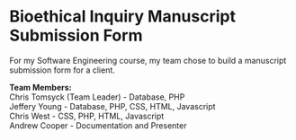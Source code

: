 # Bioethical Inquiry Manuscript Submission Form
For my Software Engineering course, my team chose to build a manuscript submission form for a client. 

<b>Team Members:</b> <br>
Chris Tomsyck (Team Leader) - Database, PHP <br>
Jeffery Young - Database, PHP, CSS, HTML, Javascript <br>
Chris West - CSS, PHP, HTML, Javascript <br>
Andrew Cooper - Documentation and Presenter <br>
